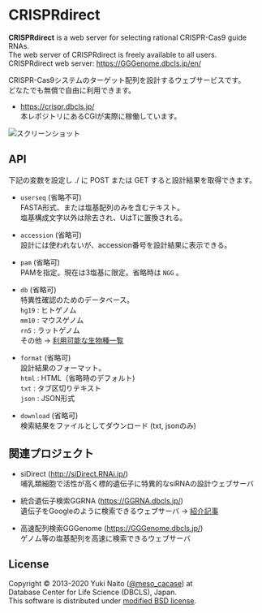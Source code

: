 CRISPRdirect
======================

**CRISPRdirect** is a web server for selecting rational CRISPR-Cas9 guide RNAs.  
The web server of CRISPRdirect is freely available to all users.  
CRISPRdirect web server: https://GGGenome.dbcls.jp/en/

CRISPR-Cas9システムのターゲット配列を設計するウェブサービスです。  
どなたでも無償で自由に利用できます。

+ https://crispr.dbcls.jp/  
  本レポジトリにあるCGIが実際に稼働しています。

![スクリーンショット](https://data.dbcls.jp/~meso/img/CRISPRscreen.png
"スクリーンショット")


API
--------

下記の変数を設定し ./ に POST または GET すると設計結果を取得できます。

+ `userseq` (省略不可)  
  FASTA形式、または塩基配列のみを含むテキスト。  
  塩基構成文字以外は除去され、UはTに置換される。

+ `accession` (省略可)  
  設計には使われないが、accession番号を設計結果に表示できる。

+ `pam` (省略可)  
  PAMを指定。現在は3塩基に限定。省略時は `NGG` 。

+ `db` (省略可)  
  特異性確認のためのデータベース。  
  `hg19` : ヒトゲノム  
  `mm10` : マウスゲノム  
  `rn5`  : ラットゲノム  
  その他 → [利用可能な生物種一覧](https://crispr.dbcls.jp/doc/#db_list)

+ `format` (省略可)  
  設計結果のフォーマット。  
  `html` : HTML（省略時のデフォルト)  
  `txt`  : タブ区切りテキスト  
  `json` : JSON形式

+ `download` (省略可)  
検索結果をファイルとしてダウンロード (txt, jsonのみ)


関連プロジェクト
--------

+ siDirect (http://siDirect.RNAi.jp/)  
  哺乳類細胞で活性が高く標的遺伝子に特異的なsiRNAの設計ウェブサーバ

+ 統合遺伝子検索GGRNA (https://GGRNA.dbcls.jp/)  
  遺伝子をGoogleのように検索できるウェブサーバ
  → [紹介記事](https://first.lifesciencedb.jp/from_dbcls/e0001)

+ 高速配列検索GGGenome (https://GGGenome.dbcls.jp/)  
  ゲノム等の塩基配列を高速に検索できるウェブサーバ


License
--------

Copyright &copy; 2013-2020 Yuki Naito
 ([@meso_cacase](https://twitter.com/meso_cacase)) at  
Database Center for Life Science (DBCLS), Japan.  
This software is distributed under
[modified BSD license](https://opensource.org/licenses/bsd-license.php).
